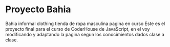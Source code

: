 # Proyecto Bahia

Bahia informal clothing 
tienda de ropa masculina 
pagina en curso
Este es el proyecto final para el curso de CoderHouse de JavaScript, en el voy modificando y adaptando la pagina segun los conocimientos dados clase a clase. 
